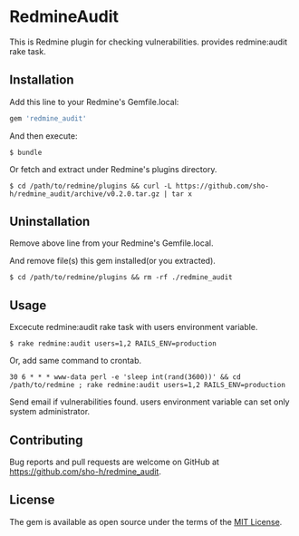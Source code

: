 # RedmineAudit

This is Redmine plugin for checking vulnerabilities. provides redmine:audit rake task.

## Installation

Add this line to your Redmine's Gemfile.local:

```ruby
gem 'redmine_audit'
```

And then execute:

    $ bundle

Or fetch and extract under Redmine's plugins directory.

```
$ cd /path/to/redmine/plugins && curl -L https://github.com/sho-h/redmine_audit/archive/v0.2.0.tar.gz | tar x
```

## Uninstallation

Remove above line from your Redmine's Gemfile.local.

And remove file(s) this gem installed(or you extracted).

```
$ cd /path/to/redmine/plugins && rm -rf ./redmine_audit
```

## Usage

Excecute redmine:audit rake task with users environment variable.

```
$ rake redmine:audit users=1,2 RAILS_ENV=production
```

Or, add same command to crontab.

```
30 6 * * * www-data perl -e 'sleep int(rand(3600))' && cd /path/to/redmine ; rake redmine:audit users=1,2 RAILS_ENV=production
```

Send email if vulnerabilities found. users environment variable can set only system administrator.

## Contributing

Bug reports and pull requests are welcome on GitHub at https://github.com/sho-h/redmine_audit.


## License

The gem is available as open source under the terms of the [MIT License](http://opensource.org/licenses/MIT).

